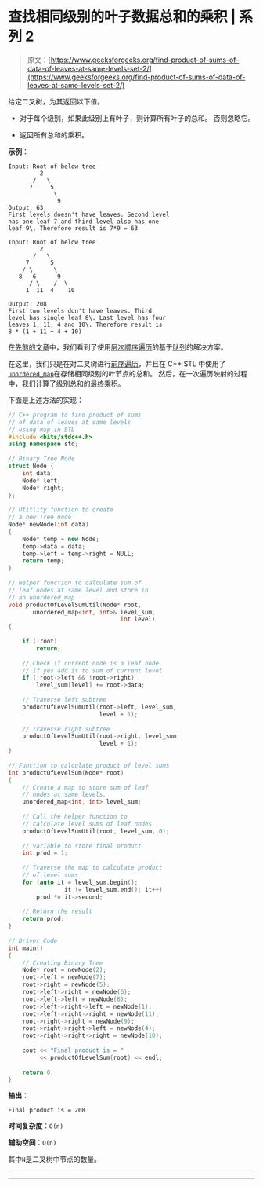# 查找相同级别的叶子数据总和的乘积 | 系列 2

> 原文：[https://www.geeksforgeeks.org/find-product-of-sums-of-data-of-leaves-at-same-levels-set-2/](https://www.geeksforgeeks.org/find-product-of-sums-of-data-of-leaves-at-same-levels-set-2/)

给定二叉树，为其返回以下值。

*   对于每个级别，如果此级别上有叶子，则计算所有叶子的总和。 否则忽略它。

*   返回所有总和的乘积。

**示例**：

```
Input: Root of below tree
         2
       /   \
      7     5
             \
              9
Output: 63
First levels doesn't have leaves. Second level
has one leaf 7 and third level also has one 
leaf 9\. Therefore result is 7*9 = 63

Input: Root of below tree
         2
       /   \
     7      5
    / \      \
   8   6      9
      / \    /  \
     1  11  4    10 

Output: 208
First two levels don't have leaves. Third
level has single leaf 8\. Last level has four
leaves 1, 11, 4 and 10\. Therefore result is 
8 * (1 + 11 + 4 + 10)  

```

在[先前的文章](https://www.geeksforgeeks.org/find-multiplication-of-sums-of-data-of-all-leaves-at-sane-levels/)中，我们看到了使用[层次顺序遍历](http://www.geeksforgeeks.org/level-order-tree-traversal/)的基于[队列](http://www.geeksforgeeks.org/queue-data-structure/)的解决方案。

在这里，我们只是在对二叉树进行[前序遍历](https://www.geeksforgeeks.org/tree-traversals-inorder-preorder-and-postorder/)，并且在 C++ STL 中使用了[`unordered_map`](https://www.geeksforgeeks.org/unordered_map-in-cpp-stl/)在存储相同级别的叶节点的总和。 然后，在一次遍历映射的过程中，我们计算了级别总和的最终乘积。

下面是上述方法的实现：

```cpp
// C++ program to find product of sums 
// of data of leaves at same levels 
// using map in STL 
#include <bits/stdc++.h> 
using namespace std; 
  
// Binary Tree Node 
struct Node { 
    int data; 
    Node* left; 
    Node* right; 
}; 
  
// Utitlity function to create 
// a new Tree node 
Node* newNode(int data) 
{ 
    Node* temp = new Node; 
    temp->data = data; 
    temp->left = temp->right = NULL; 
    return temp; 
} 
  
// Helper function to calculate sum of 
// leaf nodes at same level and store in 
// an unordered_map 
void productOfLevelSumUtil(Node* root, 
       unordered_map<int, int>& level_sum, 
                                int level) 
{ 
  
    if (!root) 
        return; 
  
    // Check if current node is a leaf node 
    // If yes add it to sum of current level 
    if (!root->left && !root->right) 
        level_sum[level] += root->data; 
  
    // Traverse left subtree 
    productOfLevelSumUtil(root->left, level_sum, 
                          level + 1); 
  
    // Traverse right subtree 
    productOfLevelSumUtil(root->right, level_sum, 
                          level + 1); 
} 
  
// Function to calculate product of level sums 
int productOfLevelSum(Node* root) 
{ 
    // Create a map to store sum of leaf 
    // nodes at same levels. 
    unordered_map<int, int> level_sum; 
  
    // Call the helper function to 
    // calculate level sums of leaf nodes 
    productOfLevelSumUtil(root, level_sum, 0); 
  
    // variable to store final product 
    int prod = 1; 
  
    // Traverse the map to calculate product 
    // of level sums 
    for (auto it = level_sum.begin();  
                it != level_sum.end(); it++) 
        prod *= it->second; 
  
    // Return the result 
    return prod; 
} 
  
// Driver Code 
int main() 
{ 
    // Creating Binary Tree 
    Node* root = newNode(2); 
    root->left = newNode(7); 
    root->right = newNode(5); 
    root->left->right = newNode(6); 
    root->left->left = newNode(8); 
    root->left->right->left = newNode(1); 
    root->left->right->right = newNode(11); 
    root->right->right = newNode(9); 
    root->right->right->left = newNode(4); 
    root->right->right->right = newNode(10); 
  
    cout << "Final product is = "
         << productOfLevelSum(root) << endl; 
  
    return 0; 
} 
```

**输出**：

```
Final product is = 208

```

**时间复杂度**：`O(n)`

**辅助空间**：`O(n)`

其中`N`是二叉树中节点的数量。



* * *

* * *



